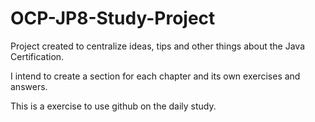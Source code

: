 # OCP-JP8-Study-Project
Project created to centralize ideas, tips and other things about the Java Certification.

I intend to create a section for each chapter and its own exercises and answers.

This is a exercise to use github on the daily study.
